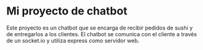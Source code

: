 # Mi proyecto de chatbot

Este proyecto es un chatbot que se encarga de recibir pedidos de sushi y de entregarlos a los clientes. El chatbot se comunica con el cliente a través de un socket.io y utiliza express como servidor web.

